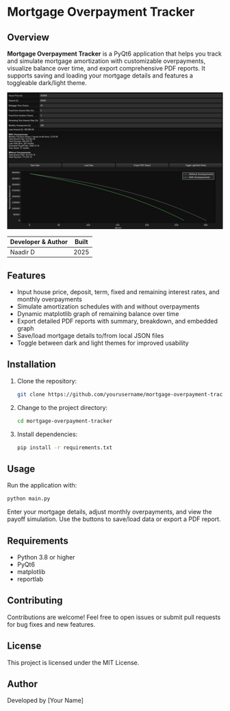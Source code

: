 # Mortgage Overpayment Tracker

## Overview

**Mortgage Overpayment Tracker** is a PyQt6 application that helps you track and simulate mortgage amortization with customizable overpayments, visualize balance over time, and export comprehensive PDF reports. It supports saving and loading your mortgage details and features a toggleable dark/light theme.

![Alt text](screens/screen.JPG)

| Developer & Author | Built                |
|--------------------|----------------------|
| Naadir D           | 2025                 |

## Features

- Input house price, deposit, term, fixed and remaining interest rates, and monthly overpayments
- Simulate amortization schedules with and without overpayments
- Dynamic matplotlib graph of remaining balance over time
- Export detailed PDF reports with summary, breakdown, and embedded graph
- Save/load mortgage details to/from local JSON files
- Toggle between dark and light themes for improved usability

## Installation

1. Clone the repository:
   ```bash
   git clone https://github.com/yourusername/mortgage-overpayment-tracker.git
   ```
2. Change to the project directory:
   ```bash
   cd mortgage-overpayment-tracker
   ```
3. Install dependencies:
   ```bash
   pip install -r requirements.txt
   ```

## Usage

Run the application with:
```bash
python main.py
```

Enter your mortgage details, adjust monthly overpayments, and view the payoff simulation. Use the buttons to save/load data or export a PDF report.

## Requirements

- Python 3.8 or higher
- PyQt6
- matplotlib
- reportlab

## Contributing

Contributions are welcome! Feel free to open issues or submit pull requests for bug fixes and new features.

## License

This project is licensed under the MIT License.

## Author

Developed by [Your Name]
